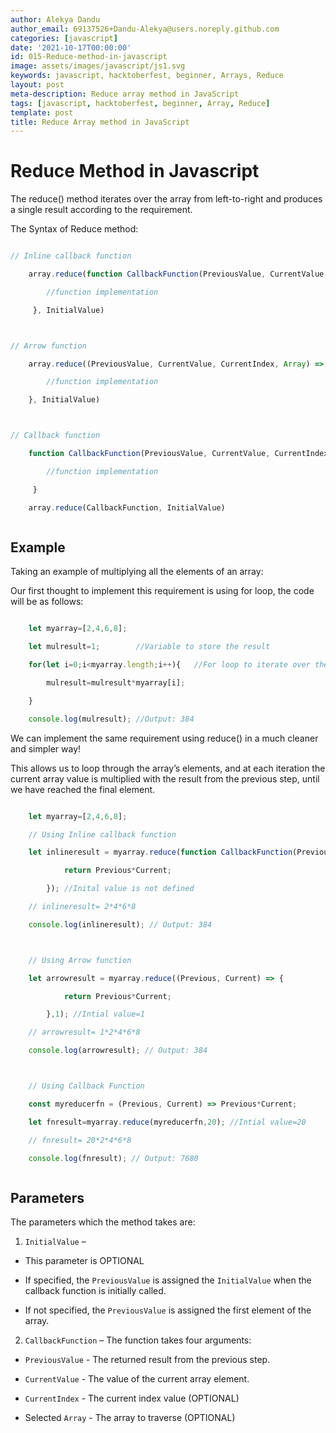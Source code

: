 ```yaml
---
author: Alekya Dandu
author_email: 69137526+Dandu-Alekya@users.noreply.github.com
categories: [javascript]
date: '2021-10-17T00:00:00'
id: 015-Reduce-method-in-javascript
image: assets/images/javascript/js1.svg
keywords: javascript, hacktoberfest, beginner, Arrays, Reduce
layout: post
meta-description: Reduce array method in JavaScript
tags: [javascript, hacktoberfest, beginner, Array, Reduce]
template: post
title: Reduce Array method in JavaScript
---
```




# **Reduce Method in Javascript**



The reduce() method iterates over the array from left-to-right and produces a single result according to the requirement.



The Syntax of Reduce method:



```javascript

// Inline callback function

    array.reduce(function CallbackFunction(PreviousValue, CurrentValue, CurrentIndex, Array) { 

        //function implementation

     }, InitialValue)



// Arrow function

    array.reduce((PreviousValue, CurrentValue, CurrentIndex, Array) => { 

        //function implementation

    }, InitialValue)



// Callback function

    function CallbackFunction(PreviousValue, CurrentValue, CurrentIndex, Array) { 

        //function implementation

     }

    array.reduce(CallbackFunction, InitialValue) 



```



## Example 

Taking an example of multiplying all the elements of an array:



Our first thought to implement this requirement is using for loop, the code will be as follows:



```javascript

    let myarray=[2,4,6,8];  

    let mulresult=1;        //Variable to store the result

    for(let i=0;i<myarray.length;i++){   //For loop to iterate over the array

        mulresult=mulresult*myarray[i];   

    }

    console.log(mulresult); //Output: 384 

```



We can implement the same requirement using reduce() in a much cleaner and simpler way!

This allows us to loop through the array’s elements, and at each iteration the current array value is multiplied with the result from the previous step, until we have reached the final element.



```javascript

    let myarray=[2,4,6,8];

    // Using Inline callback function

    let inlineresult = myarray.reduce(function CallbackFunction(Previous, Current) {

            return Previous*Current;

        }); //Inital value is not defined 

    // inlineresult= 2*4*6*8 

    console.log(inlineresult); // Output: 384 



    // Using Arrow function

    let arrowresult = myarray.reduce((Previous, Current) => { 

            return Previous*Current;

        },1); //Intial value=1

    // arrowresult= 1*2*4*6*8 

    console.log(arrowresult); // Output: 384 



    // Using Callback Function

    const myreducerfn = (Previous, Current) => Previous*Current;

    let fnresult=myarray.reduce(myreducerfn,20); //Intial value=20

    // fnresult= 20*2*4*6*8 

    console.log(fnresult); // Output: 7680 



```



## Parameters

The parameters which the method takes are:

1. `InitialValue` –

* This parameter is OPTIONAL

* If specified, the `PreviousValue` is assigned the `InitialValue` when the callback function is initially called.

* If not specified, the `PreviousValue` is assigned the first element of the array.

2. `CallbackFunction` – The function takes four arguments:

* `PreviousValue` - The returned result from the previous step.

* `CurrentValue` - The value of the current array element.

* `CurrentIndex` - The current index value (OPTIONAL)

* Selected `Array` - The array to traverse (OPTIONAL)


